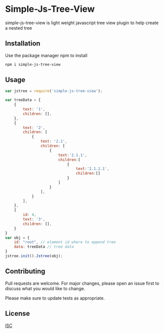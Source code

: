 # Simple-Js-Tree-View
simple-js-tree-view is light weight javascript tree view plugin to help create a nested tree

## Installation
Use the package manager npm to install 
```bash
npm i simple-js-tree-view
```

## Usage

```javascript
var jstree = require('simple-js-tree-view');

var treeData = {
    {
        text: '1',
        children: [],
    },
    {
        text: '2',
        children: [
            {
                text: '2.1',
                children: [
                    {
                        text:'2.1.1',
                        children:[
                            {
                                text:'2.1.1.1',
                                children:[]
                            }
                        ]
                    }
                ],
            }
        ],
    },
    {
        id: 4,
        text: '3',
        children: [],
    }
} 
var obj = {
    id: "root", // element id where to append tree
    data: treeData // tree data 
}
jstree.init().Jstree(obj);
```
## Contributing
Pull requests are welcome. For major changes, please open an issue first to discuss what you would like to change.

Please make sure to update tests as appropriate.

## License
[ISC](https://www.isc.org/licenses/)